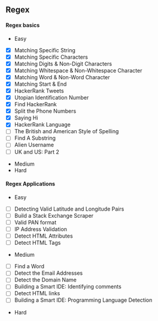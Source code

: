 ## Regex

#### Regex basics
 * Easy
  * [x] Matching Specific String
  * [x] Matching Specific Characters
  * [x] Matching Digits & Non-Digit Characters
  * [x] Matching Whitespace & Non-Whitespace Character
  * [x] Matching Word & Non-Word Character
  * [x] Matching Start & End
  * [x] HackerRank Tweets
  * [x] Utopian Identification Number
  * [x] Find HackerRank
  * [x] Split the Phone Numbers
  * [x] Saying Hi
  * [x] HackerRank Language
  * [ ] The British and American Style of Spelling
  * [ ] Find A Substring
  * [ ] Alien Username
  * [ ] UK and US: Part 2
 * Medium
 * Hard

#### Regex Applications
 * Easy
  * [ ] Detecting Valid Latitude and Longitude Pairs
  * [ ] Build a Stack Exchange Scraper
  * [ ] Valid PAN format
  * [ ] IP Address Validation 
  * [ ] Detect HTML Attributes
  * [ ] Detect HTML Tags
 * Medium
  * [ ] Find a Word
  * [ ] Detect the Email Addresses
  * [ ] Detect the Domain Name
  * [ ] Building a Smart IDE: Identifying comments
  * [ ] Detect HTML links
  * [ ] Building a Smart IDE: Programming Language Detection
 * Hard